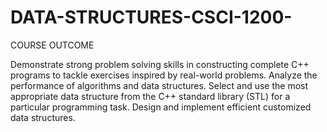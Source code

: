 # DATA-STRUCTURES-CSCI-1200-

COURSE OUTCOME

Demonstrate strong problem solving skills in constructing complete C++ programs to tackle exercises inspired by real-world problems.
Analyze the performance of algorithms and data structures.
Select and use the most appropriate data structure from the C++ standard library (STL) for a particular programming task.
Design and implement efficient customized data structures.
